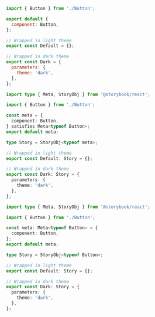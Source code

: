 ```js filename="Button.stories.js" renderer="react" language="js"
import { Button } from './Button';

export default {
  component: Button,
};

// Wrapped in light theme
export const Default = {};

// Wrapped in dark theme
export const Dark = {
  parameters: {
    theme: 'dark',
  },
};
```

```ts filename="Button.stories.ts" renderer="react" language="ts-4-9"
import type { Meta, StoryObj } from '@storybook/react';

import { Button } from './Button';

const meta = {
  component: Button,
} satisfies Meta<typeof Button>;
export default meta;

type Story = StoryObj<typeof meta>;

// Wrapped in light theme
export const Default: Story = {};

// Wrapped in dark theme
export const Dark: Story = {
  parameters: {
    theme: 'dark',
  },
};
```

```ts filename="Button.stories.ts" renderer="react" language="ts"
import type { Meta, StoryObj } from '@storybook/react';

import { Button } from './Button';

const meta: Meta<typeof Button> = {
  component: Button,
};
export default meta;

type Story = StoryObj<typeof Button>;

// Wrapped in light theme
export const Default: Story = {};

// Wrapped in dark theme
export const Dark: Story = {
  parameters: {
    theme: 'dark',
  },
};
```
